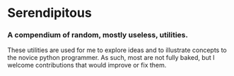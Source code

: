 # Serendipitous
### A compendium of random, mostly useless, utilities.

These utilities are used for me to explore ideas and to illustrate concepts to
the novice python programmer.  As such, most are not fully baked, but I welcome
contributions that would improve or fix them.
